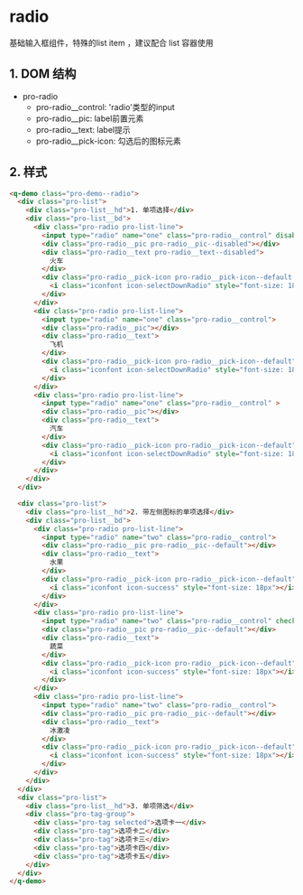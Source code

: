 # radio

基础输入框组件，特殊的list item ，建议配合 list 容器使用

## 1. DOM 结构

- pro-radio
  - pro-radio__control: 'radio'类型的input
  - pro-radio__pic: label前置元素
  - pro-radio__text: label提示
  - pro-radio__pick-icon: 勾选后的图标元素

## 2. 样式

<template>
  <q-demo class="pro-demo--radio">
    <div class="pro-list">
      <div class="pro-list__hd">1. 单项选择</div>
      <div class="pro-list__bd">
        <div class="pro-radio pro-list-line">
          <input type="radio" name="one" class="pro-radio__control" disabled checked>
          <div class="pro-radio__pic pro-radio__pic--disabled"></div>
          <div class="pro-radio__text pro-radio__text--disabled">
            火车
          </div>
          <div class="pro-radio__pick-icon pro-radio__pick-icon--default pro-radio__pick-icon--disabled">
            <i class="iconfont icon-selectDownRadio" style="font-size: 18px"></i>
          </div>
        </div>
        <div class="pro-radio pro-list-line">
          <input type="radio" name="one" class="pro-radio__control">
          <div class="pro-radio__pic"></div>
          <div class="pro-radio__text">
            飞机
          </div>
          <div class="pro-radio__pick-icon pro-radio__pick-icon--default">
            <i class="iconfont icon-selectDownRadio" style="font-size: 18px"></i>
          </div>
        </div>
        <div class="pro-radio pro-list-line">
          <input type="radio" name="one" class="pro-radio__control" >
          <div class="pro-radio__pic"></div>
          <div class="pro-radio__text">
            汽车
          </div>
          <div class="pro-radio__pick-icon pro-radio__pick-icon--default">
            <i class="iconfont icon-selectDownRadio" style="font-size: 18px"></i>
          </div>
        </div>
      </div>
    </div>
    <div class="pro-list">
      <div class="pro-list__hd">2. 带左侧图标的单项选择</div>
      <div class="pro-list__bd">
        <div class="pro-radio pro-list-line">
          <input type="radio" name="two" class="pro-radio__control">
          <div class="pro-radio__pic pro-radio__pic--default"></div>
          <div class="pro-radio__text">
            水果
          </div>
          <div class="pro-radio__pick-icon pro-radio__pick-icon--default">
            <i class="iconfont icon-success" style="font-size: 18px"></i>
          </div>
        </div>
        <div class="pro-radio pro-list-line">
          <input type="radio" name="two" class="pro-radio__control" checked>
          <div class="pro-radio__pic pro-radio__pic--default"></div>
          <div class="pro-radio__text">
            蔬菜
          </div>
          <div class="pro-radio__pick-icon pro-radio__pick-icon--default">
            <i class="iconfont icon-success" style="font-size: 18px"></i>
          </div>
        </div>
        <div class="pro-radio pro-list-line">
          <input type="radio" name="two" class="pro-radio__control">
          <div class="pro-radio__pic pro-radio__pic--default"></div>
          <div class="pro-radio__text">
            冰激凌
          </div>
          <div class="pro-radio__pick-icon pro-radio__pick-icon--default">
            <i class="iconfont icon-success" style="font-size: 18px"></i>
          </div>
        </div>
      </div>
    </div>
    <div class="pro-list">
      <div class="pro-list__hd">3. 单项筛选</div>
      <div class="pro-tag-group">
        <div class="pro-tag selected">选项卡一</div>
        <div class="pro-tag">选项卡二</div>
        <div class="pro-tag">选项卡三</div>
        <div class="pro-tag">选项卡四</div>
        <div class="pro-tag">选项卡五</div>
      </div>
    </div>
  </q-demo>
</template>

```html
<q-demo class="pro-demo--radio">
  <div class="pro-list">
    <div class="pro-list__hd">1. 单项选择</div>
    <div class="pro-list__bd">
      <div class="pro-radio pro-list-line">
        <input type="radio" name="one" class="pro-radio__control" disabled checked>
        <div class="pro-radio__pic pro-radio__pic--disabled"></div>
        <div class="pro-radio__text pro-radio__text--disabled">
          火车
        </div>
        <div class="pro-radio__pick-icon pro-radio__pick-icon--default pro-radio__pick-icon--disabled">
          <i class="iconfont icon-selectDownRadio" style="font-size: 18px"></i>
        </div>
      </div>
      <div class="pro-radio pro-list-line">
        <input type="radio" name="one" class="pro-radio__control">
        <div class="pro-radio__pic"></div>
        <div class="pro-radio__text">
          飞机
        </div>
        <div class="pro-radio__pick-icon pro-radio__pick-icon--default">
          <i class="iconfont icon-selectDownRadio" style="font-size: 18px"></i>
        </div>
      </div>
      <div class="pro-radio pro-list-line">
        <input type="radio" name="one" class="pro-radio__control" >
        <div class="pro-radio__pic"></div>
        <div class="pro-radio__text">
          汽车
        </div>
        <div class="pro-radio__pick-icon pro-radio__pick-icon--default">
          <i class="iconfont icon-selectDownRadio" style="font-size: 18px"></i>
        </div>
      </div>
    </div>
  </div>

  <div class="pro-list">
    <div class="pro-list__hd">2. 带左侧图标的单项选择</div>
    <div class="pro-list__bd">
      <div class="pro-radio pro-list-line">
        <input type="radio" name="two" class="pro-radio__control">
        <div class="pro-radio__pic pro-radio__pic--default"></div>
        <div class="pro-radio__text">
          水果
        </div>
        <div class="pro-radio__pick-icon pro-radio__pick-icon--default">
          <i class="iconfont icon-success" style="font-size: 18px"></i>
        </div>
      </div>
      <div class="pro-radio pro-list-line">
        <input type="radio" name="two" class="pro-radio__control" checked>
        <div class="pro-radio__pic pro-radio__pic--default"></div>
        <div class="pro-radio__text">
          蔬菜
        </div>
        <div class="pro-radio__pick-icon pro-radio__pick-icon--default">
          <i class="iconfont icon-success" style="font-size: 18px"></i>
        </div>
      </div>
      <div class="pro-radio pro-list-line">
        <input type="radio" name="two" class="pro-radio__control">
        <div class="pro-radio__pic pro-radio__pic--default"></div>
        <div class="pro-radio__text">
          冰激凌
        </div>
        <div class="pro-radio__pick-icon pro-radio__pick-icon--default">
          <i class="iconfont icon-success" style="font-size: 18px"></i>
        </div>
      </div>
    </div>
  </div>
  <div class="pro-list">
    <div class="pro-list__hd">3. 单项筛选</div>
    <div class="pro-tag-group">
      <div class="pro-tag selected">选项卡一</div>
      <div class="pro-tag">选项卡二</div>
      <div class="pro-tag">选项卡三</div>
      <div class="pro-tag">选项卡四</div>
      <div class="pro-tag">选项卡五</div>
    </div>
  </div>
</q-demo>
```
